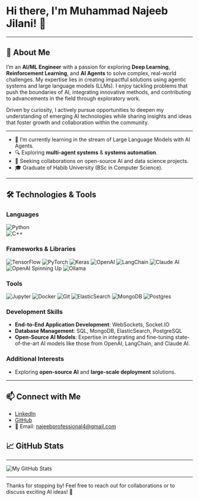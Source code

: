 # Hi there, I'm Muhammad Najeeb Jilani! 👋

---

## 🚀 About Me

I’m an **AI/ML Engineer** with a passion for exploring **Deep Learning**, **Reinforcement Learning**, and **AI Agents** to solve complex, real-world challenges. My expertise lies in creating impactful solutions using agentic systems and large language models (LLMs). I enjoy tackling problems that push the boundaries of AI, integrating innovative methods, and contributing to advancements in the field through exploratory work.

Driven by curiosity, I actively pursue opportunities to deepen my understanding of emerging AI technologies while sharing insights and ideas that foster growth and collaboration within the community.

---
  
- 🌱 I’m currently learning in the stream of Large Language Models with AI Agents.
- 🔍 Exploring **multi-agent systems** & **systems automation**.
- 👯 Seeking collaborations on open-source AI and data science projects.
- 🎓 Graduate of Habib University (BSc in Computer Science).

---

## 🛠️ Technologies & Tools  

### Languages  
![Python](https://img.shields.io/badge/-Python-3776AB?style=for-the-badge&logo=python&logoColor=white)  
![C++](https://img.shields.io/badge/-C++-00599C?style=for-the-badge&logo=cplusplus&logoColor=white)  

### Frameworks & Libraries  
![TensorFlow](https://img.shields.io/badge/-TensorFlow-FF6F00?style=for-the-badge&logo=tensorflow&logoColor=white)  ![PyTorch](https://img.shields.io/badge/-PyTorch-EE4C2C?style=for-the-badge&logo=pytorch&logoColor=white)  ![Keras](https://img.shields.io/badge/-Keras-D00000?style=for-the-badge&logo=keras&logoColor=white)  ![OpenAI](https://img.shields.io/badge/-OpenAI-412991?style=for-the-badge&logo=openai&logoColor=white)  ![LangChain](https://img.shields.io/badge/-LangChain-282C34?style=for-the-badge&logo=&logoColor=white)  ![Claude AI](https://img.shields.io/badge/-Claude_AI-000000?style=for-the-badge&logo=&logoColor=white) ![OpenAI Spinning Up](https://img.shields.io/badge/-OpenAI_Spinning_Up-412991?style=for-the-badge&logo=openai&logoColor=white)  ![Ollama](https://img.shields.io/badge/-Ollama-000000?style=for-the-badge&logo=&logoColor=white)  



### Tools  
![Jupyter](https://img.shields.io/badge/-Jupyter-F37626?style=for-the-badge&logo=jupyter&logoColor=white)  ![Docker](https://img.shields.io/badge/-Docker-2496ED?style=for-the-badge&logo=docker&logoColor=white)  ![Git](https://img.shields.io/badge/-Git-F05032?style=for-the-badge&logo=git&logoColor=white)  ![ElasticSearch](https://img.shields.io/badge/-ElasticSearch-005571?style=for-the-badge&logo=elasticsearch&logoColor=white)  ![MongoDB](https://img.shields.io/badge/-MongoDB-47A248?style=for-the-badge&logo=mongodb&logoColor=white)  ![Postgres](https://img.shields.io/badge/-PostgreSQL-336791?style=for-the-badge&logo=postgresql&logoColor=white)  

### Development Skills  
- **End-to-End Application Development**: WebSockets, Socket.IO  
- **Database Management**: SQL, MongoDB, ElasticSearch, PostgreSQL  
- **Open-Source AI Models**: Expertise in integrating and fine-tuning state-of-the-art AI models like those from OpenAI, LangChain, and Claude AI.  

### Additional Interests  
- Exploring **open-source AI** and **large-scale deployment** solutions.  

---

## 📫 Connect with Me  
- [LinkedIn](https://www.linkedin.com/in/najeeb-jilani-ba993a260/)  
- [GitHub](https://github.com/mj06879/)  
- 📧 Email: najeebprofessional4@gmail.com  

## 📈 GitHub Stats

---

![My GitHub Stats](https://github-readme-stats.vercel.app/api?username=mj06879&show_icons=true&theme=radical)

---

Thanks for stopping by! Feel free to reach out for collaborations or to discuss exciting AI ideas! 🚀
